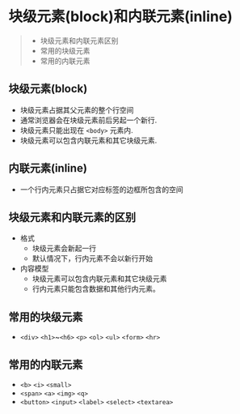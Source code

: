 # 块级元素(block)和内联元素(inline)

> * 块级元素和内联元素区别
> * 常用的块级元素
> * 常用的内联元素

## 块级元素(block)
* 块级元素占据其父元素的整个行空间
* 通常浏览器会在块级元素前后另起一个新行.
* 块级元素只能出现在 `<body>` 元素内. 
* 块级元素可以包含内联元素和其它块级元素. 


## 内联元素(inline)
* 一个行内元素只占据它对应标签的边框所包含的空间


## 块级元素和内联元素的区别

* 格式
    * 块级元素会新起一行
    * 默认情况下，行内元素不会以新行开始
* 内容模型
    * 块级元素可以包含内联元素和其它块级元素
    * 行内元素只能包含数据和其他行内元素。


## 常用的块级元素

* `<div>` `<h1>`~`<h6>` `<p>` `<ol>` `<ul>` `<form>` `<hr>` 


## 常用的内联元素
* `<b>` `<i>` `<small>`
* `<span>` `<a>` `<img>` `<q>`
* `<button>` `<input>` `<label>` `<select>` `<textarea>` 